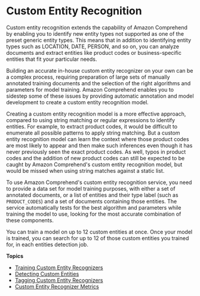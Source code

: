 # Custom Entity Recognition<a name="custom-entity-recognition"></a>

Custom entity recognition extends the capability of Amazon Comprehend by enabling you to identify new entity types not supported as one of the preset generic entity types\. This means that in addition to identifying entity types such as LOCATION, DATE, PERSON, and so on, you can analyze documents and extract entities like product codes or business\-specific entities that fit your particular needs\.

Building an accurate in\-house custom entity recognizer on your own can be a complex process, requiring preparation of large sets of manually annotated training documents and the selection of the right algorithms and parameters for model training\. Amazon Comprehend enables you to sidestep some of these issues by providing automatic annotation and model development to create a custom entity recognition model\.

Creating a custom entity recognition model is a more effective approach, compared to using string matching or regular expressions to identify entities\. For example, to extract product codes, it would be difficult to enumerate all possible patterns to apply string matching\. But a custom entity recognition model can learn the context where those product codes are most likely to appear and then make such inferences even though it has never previously seen the exact product codes\. As well, typos in product codes and the addition of new product codes can still be expected to be caught by Amazon Comprehend's custom entity recognition model, but would be missed when using string matches against a static list\.

To use Amazon Comprehend's custom entity recognition service, you need to provide a data set for model training purposes, with either a set of annotated documents, or a list of entities and their type label \(such as `PRODUCT_CODES`\) and a set of documents containing those entities\. The service automatically tests for the best algorithm and parameters while training the model to use, looking for the most accurate combination of these components\. 

You can train a model on up to 12 custom entities at once\. Once your model is trained, you can search for up to 12 of those custom entities you trained for, in each entities detection job\.

**Topics**
+ [Training Custom Entity Recognizers](training-recognizers.md)
+ [Detecting Custom Entities](detecting-cer.md)
+ [Tagging Custom Entity Recognizers](CER-tagging.md)
+ [Custom Entity Recognizer Metrics](cer-metrics.md)
